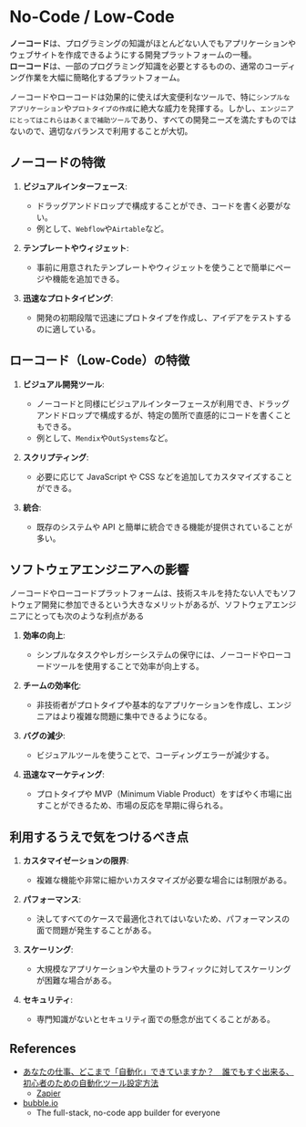 # No-Code / Low-Code

**ノーコード**は、プログラミングの知識がほとんどない人でもアプリケーションやウェブサイトを作成できるようにする開発プラットフォームの一種。  
**ローコード**は、一部のプログラミング知識を必要とするものの、通常のコーディング作業を大幅に簡略化するプラットフォーム。

ノーコードやローコードは効果的に使えば大変便利なツールで、特に`シンプルなアプリケーション`や`プロトタイプの作成`に絶大な威力を発揮する。しかし、`エンジニアにとってはこれらはあくまで補助ツール`であり、すべての開発ニーズを満たすものではないので、適切なバランスで利用することが大切。

## ノーコードの特徴

1. **ビジュアルインターフェース**:

   - ドラッグアンドドロップで構成することができ、コードを書く必要がない。
   - 例として、`Webflow`や`Airtable`など。

2. **テンプレートやウィジェット**:

   - 事前に用意されたテンプレートやウィジェットを使うことで簡単にページや機能を追加できる。

3. **迅速なプロトタイピング**:
   - 開発の初期段階で迅速にプロトタイプを作成し、アイデアをテストするのに適している。

## ローコード（Low-Code）の特徴

1. **ビジュアル開発ツール**:

   - ノーコードと同様にビジュアルインターフェースが利用でき、ドラッグアンドドロップで構成するが、特定の箇所で直感的にコードを書くこともできる。
   - 例として、`Mendix`や`OutSystems`など。

2. **スクリプティング**:

   - 必要に応じて JavaScript や CSS などを追加してカスタマイズすることができる。

3. **統合**:
   - 既存のシステムや API と簡単に統合できる機能が提供されていることが多い。

## ソフトウェアエンジニアへの影響

ノーコードやローコードプラットフォームは、技術スキルを持たない人でもソフトウェア開発に参加できるという大きなメリットがあるが、ソフトウェアエンジニアにとっても次のような利点がある

1. **効率の向上**:

   - シンプルなタスクやレガシーシステムの保守には、ノーコードやローコードツールを使用することで効率が向上する。

2. **チームの効率化**:

   - 非技術者がプロトタイプや基本的なアプリケーションを作成し、エンジニアはより複雑な問題に集中できるようになる。

3. **バグの減少**:

   - ビジュアルツールを使うことで、コーディングエラーが減少する。

4. **迅速なマーケティング**:
   - プロトタイプや MVP（Minimum Viable Product）をすばやく市場に出すことができるため、市場の反応を早期に得られる。

## 利用するうえで気をつけるべき点

1. **カスタマイゼーションの限界**:

   - 複雑な機能や非常に細かいカスタマイズが必要な場合には制限がある。

2. **パフォーマンス**:

   - 決してすべてのケースで最適化されてはいないため、パフォーマンスの面で問題が発生することがある。

3. **スケーリング**:

   - 大規模なアプリケーションや大量のトラフィックに対してスケーリングが困難な場合がある。

4. **セキュリティ**:
   - 専門知識がないとセキュリティ面での懸念が出てくることがある。

## References

- [あなたの仕事、どこまで「自動化」できていますか？　誰でもすぐ出来る、初心者のための自動化ツール設定方法](https://studyhacker.net/achievement-automation)
  - [Zapier](https://zapier.com/)
- [bubble.io](https://bubble.io/)
  - The full-stack, no-code app builder for everyone

